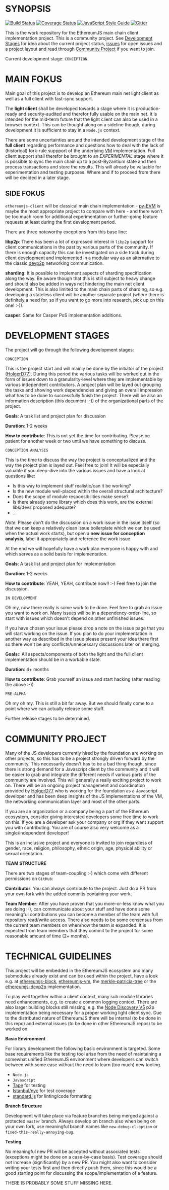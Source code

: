 # SYNOPSIS

[![Build Status](https://travis-ci.org/ethereumjs/ethereumjs-client.svg?branch=master)](https://travis-ci.org/ethereumjs/ethereumjs-client)
[![Coverage Status](https://img.shields.io/coveralls/ethereumjs/ethereumjs-client.svg?style=flat-square)](https://coveralls.io/r/ethereumjs/ethereumjs-client)
[![JavaScript Style Guide](https://img.shields.io/badge/code_style-standard-brightgreen.svg)](https://standardjs.com)
[![Gitter](https://img.shields.io/gitter/room/ethereum/ethereumjs.svg?style=flat-square)](https://gitter.im/ethereum/ethereumjs)

This is the work repository for the EthereumJS main chain client implementation project.
This is a community project. See [Development Stages](https://github.com/ethereumjs/ethereumjs-client#development-stages) for idea
about the current project status, [issues](https://github.com/ethereumjs/ethereumjs-client/issues) 
for open issues and a project layout and read through [Community Project](https://github.com/ethereumjs/ethereumjs-client#community-project)
if you want to join.

Current development stage: ``CONCEPTION``

# MAIN FOKUS

Main goal of this project is to develop an Ethereum main net light client as well 
as a full client with fast-sync support.

The **light client** shall be developed towards a stage where it is production-ready and
security-audited and therefor fully usable on the main net. It is intended for the 
mid-term future that the light client can also be used in a browser context. This can
be thought along on a sideline though, during development it is sufficient to stay in a ``Node.js``
context.

There are some uncertainties around the intended development stage of the **full client**
regarding performance and questions how to deal with the lack of 
(historical) fork-rule suppport of the underlying [VM](https://github.com/ethereumjs/ethereumjs-vm)
implementation. Full client support shall therefor be brought to an *EXPERIMENTAL* stage
where it is possible to sync the main chain up to a post-Byzantium state and then process
transactions and store the results. This will already be valuable for experimentation and
testing purposes. Where and if to proceed from there will be decided in a later stage.

## SIDE FOKUS

``ethereumjs-client`` will be classical main chain implementation - [py-EVM](https://github.com/ethereum/py-evm) is maybe the most appropriate project to compare with here - and there won't be too much room
for additional experimentation or further-going feature requests at least during the first development 
period.

There are three noteworthy exceptions from this base line:

**libp2p**: There has been a lot of expressed interest in ``libp2p`` support for client
communications in the past by various parts of the community. If there is enough capacity this can
be investigated on a side track during client development and implemented in a modular 
way as an alternative to the classic [devp2p](https://github.com/ethereumjs/ethereumjs-devp2p) 
networking communication.

**sharding**: It is possible to implement aspects of sharding specification along the way.
Be aware though that this is still subject to heavy change and should also be added in
ways not hindering the main net client development. This is also limited to the main chain
parts of sharding, so e.g. developing a stateless client will be another separate project
(where there is definitely a need for, so if you want to go more into research, pick up on
this one! :-)).

**casper**: Same for Casper PoS implementation additions.

# DEVELOPMENT STAGES

The project will go through the following development stages:

``CONCEPTION``

This is the project start and will mainly be done by the initiator of the project ([HolgerD77](https://github.com/holgerd77)). During this period the various tasks will be
worked out in the form of issues down to a granularity-level where they are implementable
by various independent contributors. A project plan will be layed out grouping the tasks
and showing work dependencies and giving an overall impression what has to be done to 
successfully finish the project. There will be also an information description (this document :-))
of the organizational parts of the project.

**Goals**: A task list and project plan for discussion

**Duration**: 1-2 weeks

**How to contribute**: This is not yet the time for contributing. Please be patient for another
week or two until we have something to discuss.


``CONCEPTION ANALYSIS``

This is the time to discuss the way the project is conceptualized and the way the project plan
is layed out. Feel free to join! It will be especially valuable if you deep-dive into the various
issues and have a look at questions like:

- Is this way to implement stuff realistic/can it be working?
- Is the new module well-placed within the overall structural architecture?
- Does the scope of module responsibilities make sense?
- Is there already some library which does this work, are the external libs/devs proposed adequate?
- ...

*Note*: Please don't do the discussion on a work issue in the issue itself (so that we can keep a 
  relatively clean issue boilerplate which we can be used when the actual work starts), but open a **new
  issue for conception analysis**, label it appropriately and reference the work issue.

At the end we will hopefully have a work plan everyone is happy with and which serves as a solid
basis for implementation.

**Goals**: A task list and project plan for implementation

**Duration**: 1-2 weeks

**How to contribute**: YEAH, YEAH, contribute now!! :-) Feel free to join the discussion.
 

``IN DEVELOPMENT``

Oh my, now there really is some work to be done. Feel free to grab an issue you want to work on.
Many issues will be in a dependency-order-line, so start with issues which doesn't depend on other
unfinished issues.

If you have chosen your issue please drop a note on the issue page that you will start working
on the issue. If you plan to do your implementation in another way as described in the issue
please present your idea there first so there won't be any conflicts/unnecessary discussions
later on merging.

**Goals:**: All aspects/components of both the light and the full client implementation should be
in a workable state.

**Duration**: 4+ months

**How to contribute**: Grab yourself an issue and start hacking (after reading the above :-))

``PRE-ALPHA``

Oh my oh my. This is still a bit far away. But we should finally come to a point where we can
actually release some stuff.

Further release stages to be determined.

# COMMUNITY PROJECT

Many of the JS developers currently hired by the foundation are working on other projects, so this
has to be a project strongly driven forward by the community. This necessarily doesn't has to be a
bad thing though, since there is strong demand for a Javascript client by the community and it
will be easier to grab and integrate the different needs if various parts of the community are
involved. This will generally a really exciting project to work on. There will be an ongoing 
project management and coordination provided by [HolgerD77](https://github.com/holgerd77) who
is working for the foundation as a Javascript developer and has been deep insights of the JS
implementations of the VM, the networking communication layer and most of the other parts.

If you are an organization or a company being a part of the Ethereum ecosystem, consider giving
interested developers some free time to work on this. If you are a developer ask your company
or org if they want support you with contributing. You are of course also very welcome as a
single/independent developer!

This is an inclusive project and everyone is invited to join regardless of gender, race, religion, 
philosophy, ethnic origin, age, physical ability or sexual orientation.

**TEAM STRUCTURE**

There are two stages of team-coupling :-) which come with different permissions on ``GitHub``:

**Contributor**: You can always contribute to the project. Just do a PR from your own fork 
with the added commits containing your work.

**Team Member**: After you have proven that you more-or-less know what you are doing :-), can communicate 
about your stuff and have done some meaningful contributions you can become a member of the team with
full repository read/write access. There also needs to be some consensus from the current team
members on when/how the team is expanded. It is expected from team members that they commit
to the project for some reasonable amount of time (2+ months).

# TECHNICAL GUIDELINES

This project will be embedded in the EthereumJS ecosystem and many submodules already exist and
can be used within the project, have a look e.g. at [ethereumjs-block](https://github.com/ethereumjs/ethereumjs-block), [ethereumjs-vm](https://github.com/ethereumjs/ethereumjs-vm), the 
[merkle-patricia-tree](https://github.com/ethereumjs/merkle-patricia-tree) or the 
[ethereumjs-devp2p](https://github.com/ethereumjs/ethereumjs-devp2p) implementation.

To play well together within a client context, many sub module libraries need enhancements, 
e.g. to create a common logging context. There are also larger building blocks still
missing, e.g. the [Node Discovery V5](https://github.com/ethereumjs/ethereumjs-devp2p/issues/19)
p2p implementation being necessary for a proper working light client sync. Due to the distributed
nature of EthereumJS there will be internal (to be done in this repo) and external issues 
(to be done in other EthereumJS repos) to be worked on.

**Basic Environment**

For library development the following basic environment is targeted. Some base requirements
like the testing tool arise from the need of maintaining a somewhat unified EthereumJS environment
where developers can switch between with some ease without the need to learn (too much) new
tooling.

- ``Node.js``
- ``Javascript``
- [Tape](https://github.com/substack/tape) for testing
- [Istanbul/nyc](https://istanbul.js.org/) for test coverage
- [standard.js](https://standardjs.com/) for linting/code formatting

**Branch Structure**

Development will take place via feature branches being merged against a protected ``master``
branch. Always develop on branch also when being on your own fork, use meaningful branch
names like ``new-debug-cl-option`` or ``fixed-this-really-annoying-bug``.

**Testing**

No meaningful new PR will be accepted without associated tests (exceptions might be done on 
a case-by-case basis). Test coverage should not increase (significantly) by a new PR. 
You might also want to consider writing your tests first and then directly push them,
since this would be a good starting point for discussing the scope/implementation of a feature.

THERE IS PROBABLY SOME STUFF MISSING HERE.

